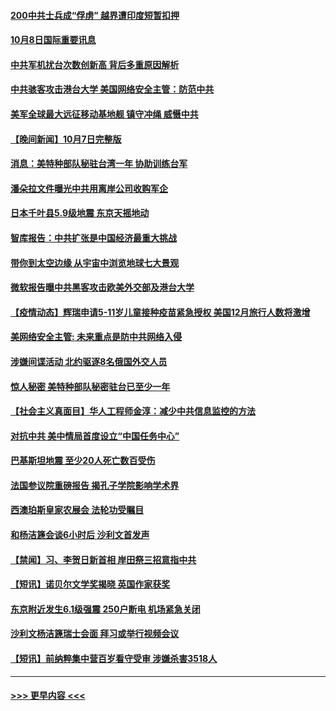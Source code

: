 #### [200中共士兵成“俘虏” 越界遭印度短暂扣押](../pages/prog202/a103237712.md?t=10081850) 
#### [10月8日国际重要讯息](../pages/prog202/a103237707.md?t=10081850) 
#### [中共军机扰台次数创新高 背后多重原因解析](../pages/prog202/a103237641.md?t=10081850) 
#### [中共骇客攻击港台大学 美国网络安全主管：防范中共](../pages/prog202/a103237250.md?t=10081850) 
#### [美军全球最大远征移动基地舰 镇守冲绳 威慑中共](../pages/prog202/a103237355.md?t=10081850) 
#### [【晚间新闻】10月7日完整版](../pages/prog202/a103237452.md?t=10081850) 
#### [消息：美特种部队秘驻台湾一年 协助训练台军](../pages/prog202/a103237440.md?t=10081850) 
#### [潘朵拉文件曝光中共用离岸公司收购军企](../pages/prog202/a103237457.md?t=10081850) 
#### [日本千叶县5.9级地震 东京天摇地动](../pages/prog202/a103237299.md?t=10081850) 
#### [智库报告：中共扩张是中国经济最重大挑战](../pages/prog202/a103237310.md?t=10081850) 
#### [带你到太空边缘 从宇宙中浏览地球七大景观](../pages/prog202/a103237276.md?t=10081850) 
#### [微软报告曝中共黑客攻击欧美外交部及港台大学](../pages/prog202/a103237152.md?t=10081850) 
#### [【疫情动态】辉瑞申请5-11岁儿童接种疫苗紧急授权 美国12月旅行人数将激增](../pages/prog202/a103237253.md?t=10081850) 
#### [美网络安全主管: 未来重点是防中共网络入侵](../pages/prog202/a103237248.md?t=10081850) 
#### [涉嫌间谍活动 北约驱逐8名俄国外交人员](../pages/prog202/a103237242.md?t=10081850) 
#### [惊人秘密 美特种部队秘密驻台已至少一年](../pages/prog202/a103237244.md?t=10081850) 
#### [【社会主义真面目】华人工程师金淳：减少中共信息监控的方法](../pages/prog202/a103237220.md?t=10081850) 
#### [对抗中共 美中情局首度设立“中国任务中心”](../pages/prog202/a103237227.md?t=10081850) 
#### [巴基斯坦地震 至少20人死亡数百受伤](../pages/prog202/a103237199.md?t=10081850) 
#### [法国参议院重磅报告 揭孔子学院影响学术界](../pages/prog202/a103237181.md?t=10081850) 
#### [西澳珀斯皇家农展会 法轮功受瞩目](../pages/prog202/a103237190.md?t=10081850) 
#### [和杨洁篪会谈6小时后 沙利文首发声](../pages/prog202/a103237115.md?t=10081850) 
#### [【禁闻】习、李贺日新首相 岸田祭三招意指中共](../pages/prog202/a103237000.md?t=10081850) 
#### [【短讯】诺贝尔文学奖揭晓 英国作家获奖](../pages/prog202/a103237055.md?t=10081850) 
#### [东京附近发生6.1级强震 250户断电 机场紧急关闭](../pages/prog202/a103236945.md?t=10081850) 
#### [沙利文杨洁篪瑞士会面 拜习或举行视频会议](../pages/prog202/a103237005.md?t=10081850) 
#### [【短讯】前纳粹集中营百岁看守受审 涉嫌杀害3518人](../pages/prog202/a103237007.md?t=10081850) 

----
#### [ >>> 更早内容 <<< ](../indexes/prog202-earlier.md)
